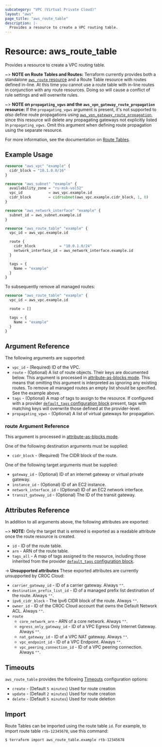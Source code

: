 ```yaml
---
subcategory: "VPC (Virtual Private Cloud)"
layout: "aws"
page_title: "aws_route_table"
description: |-
  Provides a resource to create a VPC routing table.
---
```


# Resource: aws_route_table

Provides a resource to create a VPC routing table.

~> **NOTE on Route Tables and Routes:** Terraform currently
provides both a standalone [`aws_route` resource][tf-route] and a Route Table resource with routes
defined in-line. At this time you cannot use a route table with in-line routes
in conjunction with any route resources. Doing so will cause
a conflict of rule settings and will overwrite rules.

~> **NOTE on `propagating_vgws` and the `aws_vpn_gateway_route_propagation` resource:**
If the `propagating_vgws` argument is present, it's not supported to _also_
define route propagations using [`aws_vpn_gateway_route_propagation`][tf-vpn-gateway-route-propagation], since
this resource will delete any propagating gateways not explicitly listed in
`propagating_vgws`. Omit this argument when defining route propagation using
the separate resource.

For more information, see the documentation on [Route Tables][route-tables].

## Example Usage

```terraform
resource "aws_vpc" "example" {
  cidr_block = "10.1.0.0/16"
}

resource "aws_subnet" "example" {
  availability_zone = "ru-msk-vol52"
  vpc_id            = aws_vpc.example.id
  cidr_block        = cidrsubnet(aws_vpc.example.cidr_block, 1, 0)
}

resource "aws_network_interface" "example" {
  subnet_id = aws_subnet.example.id
}

resource "aws_route_table" "example" {
  vpc_id = aws_vpc.example.id

  route {
    cidr_block           = "10.0.1.0/24"
    network_interface_id = aws_network_interface.example.id
  }

  tags = {
    Name = "example"
  }
}
```

To subsequently remove all managed routes:

```terraform
resource "aws_route_table" "example" {
  vpc_id = aws_vpc.example.id

  route = []

  tags = {
    Name = "example"
  }
}
```

## Argument Reference

The following arguments are supported:

* `vpc_id` - (Required) ID of the VPC.
* `route` - (Optional) A list of route objects. Their keys are documented below. This argument is processed in [attribute-as-blocks mode](https://www.terraform.io/docs/configuration/attr-as-blocks.html).
This means that omitting this argument is interpreted as ignoring any existing routes. To remove all managed routes an empty list should be specified. See the example above.
* `tags` - (Optional) A map of tags to assign to the resource. If configured with a provider [`default_tags` configuration block][default-tags] present, tags with matching keys will overwrite those defined at the provider-level.
* `propagating_vgws` - (Optional) A list of virtual gateways for propagation.

### route Argument Reference

This argument is processed in [attribute-as-blocks mode](https://www.terraform.io/docs/configuration/attr-as-blocks.html).

One of the following destination arguments must be supplied:

* `cidr_block` - (Required) The CIDR block of the route.

One of the following target arguments must be supplied:

* `gateway_id` - (Optional) ID of an internet gateway or virtual private gateway.
* `instance_id` - (Optional) ID of an EC2 instance.
* `network_interface_id` - (Optional) ID of an EC2 network interface.
* `transit_gateway_id` - (Optional) The ID of the transit gateway.

## Attributes Reference

In addition to all arguments above, the following attributes are exported:

~> **NOTE:** Only the target that is entered is exported as a readable
attribute once the route resource is created.

* `id` - ID of the route table.
* `arn` - ARN of the route table.
* `tags_all` - A map of tags assigned to the resource, including those inherited from the provider [`default_tags` configuration block][default-tags].

->  **Unsupported attributes**
These exported attributes are currently unsupported by CROC Cloud:

* `carrier_gateway_id` - ID of a carrier gateway. Always `""`.
* `destination_prefix_list_id` - ID of a managed prefix list destination of the route. Always `""`.
* `ipv6_cidr_block` - The Ipv6 CIDR block of the route. Always `""`.
* `owner_id` - ID of the CROC Cloud account that owns the Default Network ACL. Always `""`.
* `route`
    * `core_network_arn` - ARN of a core network. Always `""`.
    * `egress_only_gateway_id` - ID of a VPC Egress Only Internet Gateway. Always `""`.
    * `nat_gateway_id` - ID of a VPC NAT gateway. Always `""`.
    * `vpc_endpoint_id` - ID of a VPC Endpoint. Always `""`.
    * `vpc_peering_connection_id` - ID of a VPC peering connection. Always `""`.

## Timeouts

`aws_route_table` provides the following [Timeouts](https://www.terraform.io/docs/configuration/blocks/resources/syntax.html#operation-timeouts) configuration options:

- `create` - (Default `5 minutes`) Used for route creation
- `update` - (Default `2 minutes`) Used for route creation
- `delete` - (Default `5 minutes`) Used for route deletion

## Import

Route Tables can be imported using the route table `id`. For example, to import
route table `rtb-12345678`, use this command:

```
$ terraform import aws_route_table.example rtb-12345678
```

[default-tags]: https://www.terraform.io/docs/providers/aws/index.html#default_tags-configuration-block
[route-tables]: https://docs.cloud.croc.ru/en/services/networks/routetables.html
[tf-route]: route.html
[tf-vpn-gateway-route-propagation]: vpn_gateway_route_propagation.html
